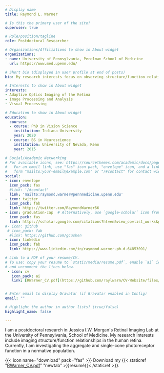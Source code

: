 ```yaml
---
# Display name
title: Raymond L. Warner

# Is this the primary user of the site?
superuser: true

# Role/position/tagline
role: Postdoctoral Researcher

# Organizations/Affiliations to show in About widget
organizations:
- name: University of Pennsylvania, Perelman School of Medicine
  url: https://www.med.upenn.edu/

# Short bio (displayed in user profile at end of posts)
bio: My research interests focus on observing structure/function relationships in the human eye. Specifically, my research utilizing diffraction-limited optical systems with the implementation of Adaptive Optics to image photoreceptors noninvasively.

# Interests to show in About widget
interests:
- Adaptive Optics Imaging of the Retina
- Image Processing and Analysis
- Visual Processing

# Education to show in About widget
education:
  courses:
  - course: PhD in Vision Science
    institution: Indiana University
    year: 2020
  - course: BS in Neuroscience
    institution: University of Nevada, Reno
    year: 2015

# Social/Academic Networking
# For available icons, see: https://sourcethemes.com/academic/docs/page-builder/#icons
#   For an email link, use "fas" icon pack, "envelope" icon, and a link in the
#   form "mailto:your-email@example.com" or "/#contact" for contact widget.
social:
- icon: envelope
  icon_pack: fas
  #link: '/#contact'
  link: 'mailto:raymond.warner@pennmedicine.upenn.edu'
- icon: twitter
  icon_pack: fab
  link: https://twitter.com/RaymondWarner56
- icon: graduation-cap  # Alternatively, use `google-scholar` icon from `ai` icon pack
  icon_pack: fas
  link: https://scholar.google.com/citations?hl=en&view_op=list_works&gmla=AJsN-F4Vg6RToJOSXPdU0Y3ss9Ac1dfx7ylsTaomGo9sX1nN3KbxNsZCbZIcLcz4cKKW8kDE8Dk2bdPnODPombP_NEBj4_OQiw&user=EsveMu0AAAAJ
#- icon: github
 # icon_pack: fab
  #link: https://github.com/gcushen
- icon: linkedin
  icon_pack: fab
  link: https://www.linkedin.com/in/raymond-warner-ph-d-64853091/

# Link to a PDF of your resume/CV.
# To use: copy your resume to `static/media/resume.pdf`, enable `ai` icons in `params.toml`, 
# and uncomment the lines below.
 - icon: cv
   icon_pack: ai
   link: [RWarner_CV.pdf](https://github.com/raylwarn/CV-Website/files/8645720/RWarner_CV.pdf)


# Enter email to display Gravatar (if Gravatar enabled in Config)
email: ""

# Highlight the author in author lists? (true/false)
highlight_name: false

---
```


I am a postdoctoral research in Jessica I.W. Morgan's Retinal Imaging Lab at the University of Pennsylvania, School of Medicine. My research interests include imaging structure/function relationships in the human retina. Currently, I am investigating the aggregate and single-cone photoreceptor function in a normative population.  


{{< icon name="download" pack="fas" >}} Download my {{< staticref "[RWarner_CV.pdf](https://github.com/raylwarn/CV-Website/files/8645735/RWarner_CV.pdf)" "newtab" >}}resumé{{< /staticref >}}.
